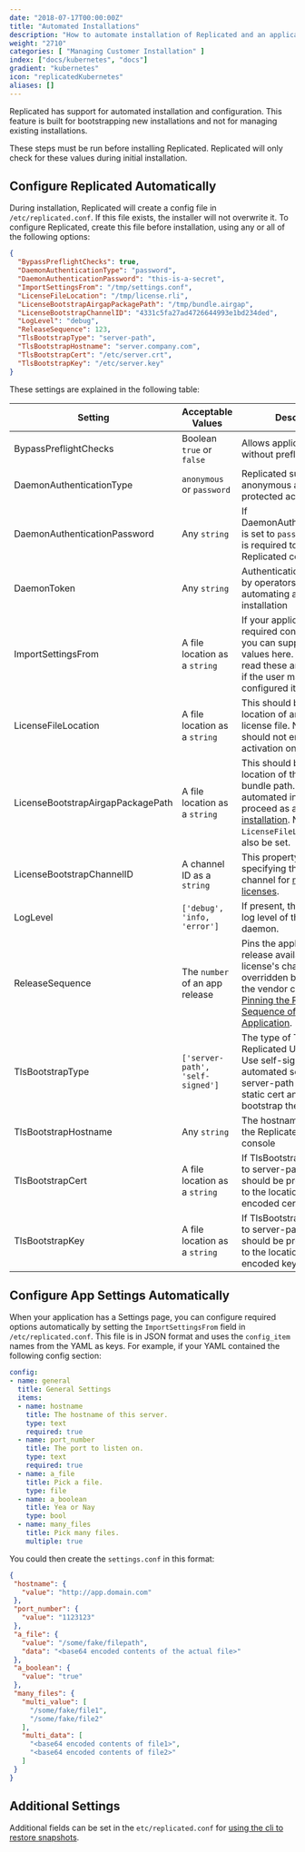 ```yaml
---
date: "2018-07-17T00:00:00Z"
title: "Automated Installations"
description: "How to automate installation of Replicated and an application"
weight: "2710"
categories: [ "Managing Customer Installation" ]
index: ["docs/kubernetes", "docs"]
gradient: "kubernetes"
icon: "replicatedKubernetes"
aliases: []
---
```


Replicated has support for automated installation and configuration. This feature is built for bootstrapping new installations and not for managing existing installations.

These steps must be run before installing Replicated. Replicated will only check for these
values during initial installation.

## Configure Replicated Automatically

During installation, Replicated will create a config file in `/etc/replicated.conf`. If this file
exists, the installer will not overwrite it. To configure Replicated, create this file before installation,
using any or all of the following options:

```json
{
  "BypassPreflightChecks": true,
  "DaemonAuthenticationType": "password",
  "DaemonAuthenticationPassword": "this-is-a-secret",
  "ImportSettingsFrom": "/tmp/settings.conf",
  "LicenseFileLocation": "/tmp/license.rli",
  "LicenseBootstrapAirgapPackagePath": "/tmp/bundle.airgap",
  "LicenseBootstrapChannelID": "4331c5fa27ad4726644993e1bd234ded",
  "LogLevel": "debug",
  "ReleaseSequence": 123,
  "TlsBootstrapType": "server-path",
  "TlsBootstrapHostname": "server.company.com",
  "TlsBootstrapCert": "/etc/server.crt",
  "TlsBootstrapKey": "/etc/server.key"
}
```

These settings are explained in the following table:

| Setting | Acceptable Values | Description |
|---------|-------------------|-------------|
| BypassPreflightChecks	 | Boolean `true` or `false` | Allows application to start without preflight checks |
| DaemonAuthenticationType | `anonymous` or `password` | Replicated supports anonymous and password protected access. |
| DaemonAuthenticationPassword | Any `string` | If DaemonAuthenticationType is set to `password` this value is required to access the Replicated console. |
| DaemonToken | Any `string` | Authentication token used by operators for automating a cluster installation |
| ImportSettingsFrom | A file location as a `string` | If your application has any required config settings, you can supply custom values here. Replicated will read these and set them as if the user manually configured it. (see below) |
| LicenseFileLocation | A file location as a `string` | This should be set to the location of an installable .rli license file. Note that you should not enable activation on this license. |
| LicenseBootstrapAirgapPackagePath | A file location as a `string` | This should be set to the location of the airgap bundle path. When set, the automated install will proceed as an [airgapped installation](/docs/distributing-an-application/airgapped-installations/). Note that `LicenseFileLocation` must also be set. |
| LicenseBootstrapChannelID | A channel ID as a `string` | This property allows specifying the installation channel for [multi-channel licenses](/docs/kb/supporting-your-customers/multichannel-licenses/). |
| LogLevel | `['debug', 'info, 'error']` | If present, this will set the log level of the Replicated daemon. |
| ReleaseSequence | The `number` of an app release | Pins the application to a release available in the license's channel, but is overridden by pins made in the vendor console. See [Pinning the Release Sequence of an Application](https://help.replicated.com/community/t/pinning-the-release-sequence-of-an-application/66). |
| TlsBootstrapType | `['server-path', 'self-signed']` | The type of TLS cert the Replicated UI will run with. Use self-signed for a fully automated setup, use server-path to provide a static cert and key to bootstrap the console with. |
| TlsBootstrapHostname | Any `string` | The hostname to use for the Replicated-UI :8800 console |
| TlsBootstrapCert | A file location as a `string` | If TlsBootstrapType is set to server-path, this value should be present and set to the location of a PEM encoded certificate file. |
| TlsBootstrapKey | A file location as a `string` | If TlsBootstrapType is set to server-path, this value should be present and set to the location of a PEM encoded key file. |

## Configure App Settings Automatically

When your application has a Settings page, you can configure required options automatically by setting
the `ImportSettingsFrom` field in `/etc/replicated.conf`. This file is in JSON format and uses the
`config_item` names from the YAML as keys. For example, if your YAML contained the following config section:

```yaml
config:
- name: general
  title: General Settings
  items:
  - name: hostname
    title: The hostname of this server.
    type: text
    required: true
  - name: port_number
    title: The port to listen on.
    type: text
    required: true
  - name: a_file
    title: Pick a file.
    type: file
  - name: a_boolean
    title: Yea or Nay
    type: bool
  - name: many_files
    title: Pick many files.
    multiple: true
```

You could then create the `settings.conf` in this format:

```json
{
 "hostname": {
   "value": "http://app.domain.com"
 },
 "port_number": {
   "value": "1123123"
 },
 "a_file": {
   "value": "/some/fake/filepath",
   "data": "<base64 encoded contents of the actual file>"
 },
 "a_boolean": {
   "value": "true"
 },
 "many_files": {
   "multi_value": [
     "/some/fake/file1",
     "/some/fake/file2"
   ],
   "multi_data": [
     "<base64 encoded contents of file1>",
     "<base64 encoded contents of file2>"
   ]
 }
}
```

## Additional Settings

Additional fields can be set in the `etc/replicated.conf` for
[using the cli to restore snapshots](/docs/snapshots/cli).
